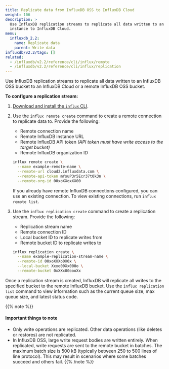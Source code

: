 ```yaml
---
title: Replicate data from InfluxDB OSS to InfluxDB Cloud
weight: 106
description: >
  Use InfluxDB replication streams to replicate all data written to an InfluxDB OSS
  instance to InfluxDB Cloud.
menu:
  influxdb_2.2:
    name: Replicate data
    parent: Write data
influxdb/v2.2/tags: []
related:
  - /influxdb/v2.2/reference/cli/influx/remote
  - /influxdb/v2.2/reference/cli/influx/replication
---
```


Use InfluxDB replication streams to replicate all data written to an InfluxDB OSS
bucket to an InfluxDB Cloud or a remote InfluxDB OSS bucket.

**To configure a replication stream:**

1. [Download and install the `influx` CLI](/influxdb/v2.2/tools/influx-cli/).
2. Use the `influx remote create` command to create a remote connection to replicate data to.
    Provide the following:

    - Remote connection name
    - Remote InfluxDB instance URL
    - Remote InfluxDB API token _(API token must have write access to the target bucket)_
    - Remote InfluxDB organization ID

    ```sh
    influx remote create \
      --name example-remote-name \
      --remote-url cloud2.influxdata.com \
      --remote-api-token mYsuP3r5Ecr37t0k3n \
      --remote-org-id 00xoXXoxXX00
    ```

    If you already have remote InfluxDB connections configured, you can use an existing connection.
    To view existing connections, run `influx remote list`.

2. Use the `influx replication create` command to create a replication stream.
    Provide the following:

    - Replication stream name
    - Remote connection ID
    - Local bucket ID to replicate writes from
    - Remote bucket ID to replicate writes to

    ```sh
    influx replication create \
      --name example-replication-stream-name \
      --remote-id 00xoXXXo0X0x \
      --local-bucket Xxxo00Xx000o \
      --remote-bucket 0xXXx00oooXx
    ```

Once a replication stream is created, InfluxDB will replicate all writes to the specified bucket
to the remote InfluxDB bucket.
Use the `influx replication list` command to view information such as the current queue size,
max queue size, and latest status code.

{{% note %}}
#### Important things to note

- Only write operations are replicated. Other data operations (like deletes or restores) are not replicated.
- In InfluxDB OSS, large write request bodies are written entirely.
  When replicated, write requests are sent to the remote bucket in batches.
  The maximum batch size is 500 kB (typically between 250 to 500 lines of line protocol).
  This may result in scenarios where some batches succeed and others fail.
{{% /note %}}
